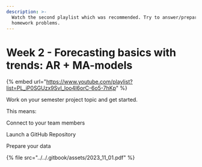 ```yaml
---
description: >-
  Watch the second playlist which was recommended. Try to answer/prepare the
  homework problems.
---
```


# Week 2 - Forecasting basics with trends: AR + MA-models

{% embed url="https://www.youtube.com/playlist?list=PL_iP0SGUzx9SvI_loo4I6orC-6o5-7hKp" %}

Work on your semester project topic and get started.&#x20;

This means:

Connect to your team members

Launch a GitHub Repository

Prepare your data

{% file src="../../.gitbook/assets/2023_11_01.pdf" %}

